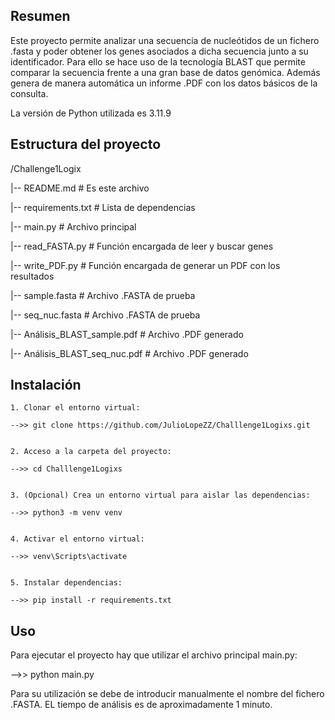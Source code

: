 ## Resumen

Este proyecto permite analizar una secuencia de nucleótidos de un fichero .fasta y poder obtener los genes asociados a dicha secuencia junto a su identificador. Para ello se hace uso de la tecnología BLAST que permite comparar la secuencia frente a una gran base de datos genómica. Además genera de manera automática un informe .PDF con los datos básicos de la consulta.

La versión de Python utilizada es 3.11.9



## Estructura del proyecto

/Challenge1Logix

|-- README.md                      # Es este archivo

|-- requirements.txt               # Lista de dependencias

|-- main.py                        # Archivo principal

|-- read_FASTA.py                  # Función encargada de leer y buscar genes

|-- write_PDF.py                   # Función encargada de generar un PDF con los resultados

|-- sample.fasta                   # Archivo .FASTA de prueba

|-- seq_nuc.fasta                  # Archivo .FASTA de prueba

|-- Análisis_BLAST_sample.pdf      # Archivo .PDF generado

|-- Análisis_BLAST_seq_nuc.pdf     # Archivo .PDF generado 



## Instalación

    1. Clonar el entorno virtual:

    -->> git clone https://github.com/JulioLopeZZ/Challlenge1Logixs.git


    2. Acceso a la carpeta del proyecto:

    -->> cd Challlenge1Logixs


    3. (Opcional) Crea un entorno virtual para aislar las dependencias:

    -->> python3 -m venv venv


    4. Activar el entorno virtual:

    -->> venv\Scripts\activate


    5. Instalar dependencias:

    -->> pip install -r requirements.txt



## Uso

Para ejecutar el proyecto hay que utilizar el archivo principal main.py:

-->>  python main.py

Para su utilización se debe de introducir manualmente el nombre del fichero .FASTA. EL tiempo de análisis es de aproximadamente 1 minuto.
